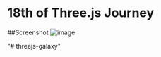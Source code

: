 # 18th of Three.js Journey

##Screenshot
![image](https://user-images.githubusercontent.com/66732877/119059762-93ebef00-b9ee-11eb-84fa-0c6ed70936e8.png)


"# threejs-galaxy" 
